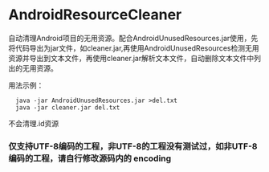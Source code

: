 # AndroidResourceCleaner

自动清理Android项目的无用资源。配合AndroidUnusedResources.jar使用，先将代码导出为jar文件，如cleaner.jar,再使用AndroidUnusedResources检测无用资源并导出到文本文件，再使用cleaner.jar解析文本文件，自动删除文本文件中列出的无用资源。

用法示例：  
```
  java -jar AndroidUnusedResources.jar >del.txt
  java -jar cleaner.jar del.txt
```
  
不会清理.id资源


### 仅支持UTF-8编码的工程，非UTF-8的工程没有测试过，如非UTF-8编码的工程，请自行修改源码内的 encoding
